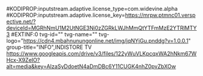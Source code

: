 #KODIPROP:inputstream.adaptive.license_type=com.widevine.alpha
#KODIPROP:inputstream.adaptive.license_key=https://mrpw.ptmnc01.verspective.net/?deviceId=MGRhNmU1M2UtNGE3Ni0zZGRkLWJhMmQtYTFmMzE2YTRlMTY3
#EXTINF:0 tvg-id="" tvg-name="" tvg-logo="https://cdn4.mbahnunungonline.net/img/jqNYjGu.pnddg?v=1.0.0.1" group-title="INFO",INDISTORE TV
https://www.googleapis.com/drive/v3/files/122yWuVLKpcqxWA2hNkm67WHcx-X9ZeIO?alt=media&key=AIzaSyDdoetN4aDmDBc6Y11CUGK4nhZ0pvZbXOw




 
